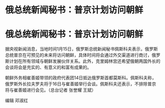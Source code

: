 # 俄总统新闻秘书：普京计划访问朝鲜

# 俄总统新闻秘书：普京计划访问朝鲜

据央视新闻消息，当地时间1月15日，俄罗斯总统新闻秘书佩斯科夫表示，俄罗斯总统普京在可预见的未来将访问朝鲜，具体时间将会通过外交渠道进行商讨，俄罗斯计划在所有领域与朝鲜发展伙伴关系。此外，克里姆林宫还希望俄朝两国外长的会谈将会是充实的、有意义的和富有成果的。

朝鲜外务相崔善姬带领的政府代表团14日抵达俄罗斯首都莫斯科。佩斯科夫称，俄罗斯外长拉夫罗夫将于16日与崔善姬举行会谈。佩斯科夫还表示，不排除普京将与崔善姬进行会见。（总台记者
张誉耀 王斌）

编辑 邓淑红

